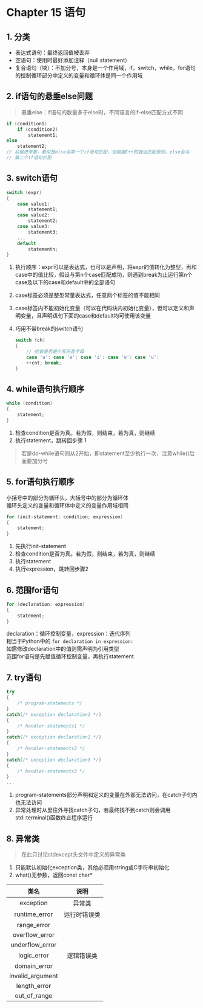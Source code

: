 # Chapter 15 语句

## 1. 分类

- 表达式语句：最终返回值被丢弃
- 空语句：使用时最好添加注释（null statement）
- 复合语句（块）：不加分号，本身是一个作用域，if，switch，while，for语句的控制循环部分中定义的变量和循环体是同一个作用域

## 2. if语句的悬垂else问题

> 悬垂else：if语句的数量多于else时，不同语言的if-else匹配方式不同

```C++
if (condition1)
    if (condition2)
        statement1;
else
    statement2;
// 从缩进来看，看似是else与第一个if语句匹配，但根据C++的就近匹配原则，else会与
// 第二个if语句匹配
```

## 3. switch语句

```C++
switch (expr)
{
    case value1:
        statement1;
    case value2:
        statement2;
    case value3:
        statement3;
    ...
    default
        statementn;
}
```

1. 执行顺序：expr可以是表达式，也可以是声明，将expr的值转化为整型，再和case中的值比较，假设与第n个case匹配成功，则遇到break为止运行第n个case及以下的case和default中的全部语句
2. case标签必须是整型常量表达式，任意两个标签的值不能相同
3. case标签内不能初始化变量（可以在代码块内初始化变量），但可以定义和声明变量，且声明语句下面的case和default均可使用该变量
4. 巧用不带break的switch语句

    ```C++
    switch (ch)
    {
        // 检查是否是小写元音字母
        case 'a': case 'e': case 'i': case 'o': case 'u':
        ++cnt; break;
    }
    ```

## 4. while语句执行顺序

```C++
while (condition) 
{
    statement;
}
```

1. 检查condition是否为真。若为假，则结束，若为真，则继续
2. 执行statement，跳转回步骤 1

> 若是do-while语句则从2开始，即statement至少执行一次，注意while()后面要加分号

## 5. for语句执行顺序

小括号中的部分为循环头，大括号中的部分为循环体  
循环头定义的变量和循环体中定义的变量作用域相同

```C++
for (init-statement; condition; expression) 
{
    statement;
}
```

1. 先执行init-statement
2. 检查condition是否为真。若为假，则结束，若为真，则继续
3. 执行statement
4. 执行expression，跳转回步骤2

## 6. 范围for语句

```C++
for (declaration: expression) 
{
    statement;
}
```

declaration：循环控制变量，expression：迭代序列  
相当于Python中的 `for declaration in expression:`  
如需修改declaration中的值则需声明为引用类型  
范围for语句是先赋值循环控制变量，再执行statement

## 7. try语句

```C++
try
{
    /* program-statements */
}
catch(/* exception declaration1 */)
{
    /* handler-statements1 */
}
catch(/* exception declaration2 */)
{
    /* handler-statements2 */
}
catch(/* exception declaration3 */)
{
    /* handler-statements3 */
}
...
```

1. program-statements部分声明和定义的变量在外部无法访问，在catch子句内也无法访问
2. 异常处理时从里往外寻找catch子句，若最终找不到catch则会调用std::terminal()函数终止程序运行

## 8. 异常类

> 在此只讨论stdexcept头文件中定义的异常类

1. 只能默认初始化exception类，其他必须用string或C字符串初始化
2. what()无参数，返回const char*

类名|说明
:-:|:-:
exception|异常类
runtime_error|运行时错误类
range_error|
overflow_error|
underflow_error|
logic_error|逻辑错误类
domain_error|
invalid_argument|
length_error|
out_of_range|
